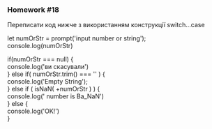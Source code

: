### Homework #18

Переписати код нижче з використанням конструкції switch…case  

let numOrStr = prompt('input number or string');  
console.log(numOrStr)  
  
if(numOrStr === null) {  
console.log('ви скасували')  
} else if( numOrStr.trim() === '' ) {  
console.log('Empty String');  
} else if ( isNaN( +numOrStr ) ) {  
console.log(' number is Ba_NaN')  
} else {  
console.log('OK!')  
}  